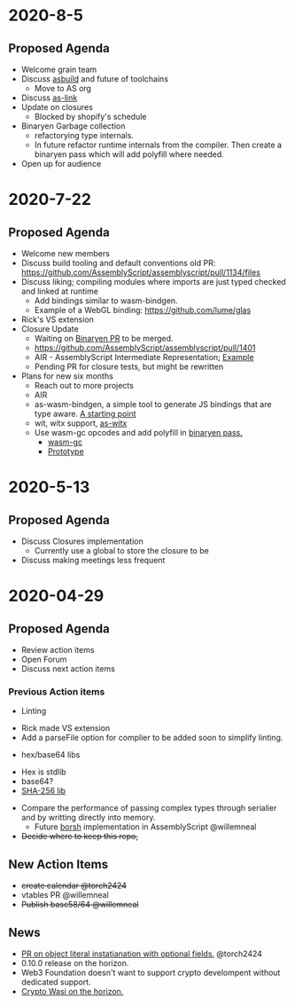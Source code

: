 # 2020-8-5

## Proposed Agenda
* Welcome grain team
* Discuss [asbuild](https://github.com/willemneal/asbuild) and future of toolchains
  - Move to AS org
* Discuss [as-link](https://github.com/willemneal/as-link)
* Update on closures
  - Blocked by shopify's schedule
* Binaryen Garbage collection
  - refactorying type internals.
  - In future refactor runtime internals from the compiler. Then create a binaryen pass which will add polyfill where needed.
* Open up for audience
 
# 2020-7-22

## Proposed Agenda
* Welcome new members
* Discuss build tooling and default conventions old PR: https://github.com/AssemblyScript/assemblyscript/pull/1134/files
* Discuss liking; compiling modules where imports are just typed checked and linked at runtime
  - Add bindings similar to wasm-bindgen.
  - Example of a WebGL binding: https://github.com/lume/glas
* Rick's VS extension
* Closure Update
  - Waiting on [Binaryen PR](https://github.com/WebAssembly/binaryen/pull/2586) to be merged.
  - https://github.com/AssemblyScript/assemblyscript/pull/1401
  - AIR - AssemblyScript Intermediate Representation; [Example](https://github.com/AssemblyScript/assemblyscript/blob/air/src/air.ts)
  - Pending PR for closure tests, but might be rewritten
* Plans for new six months
  - Reach out to more projects
  - AIR
  - as-wasm-bindgen, a simple tool to generate JS bindings that are type aware. [A starting point](https://github.com/AssemblyScript/assemblyscript/blob/master/src/definitions.ts#L373)
  - wit, witx support, [as-witx](https://github.com/jedisct1/as-witx)
  - Use wasm-gc opcodes and add polyfill in [binaryen pass.](https://github.com/WebAssembly/binaryen/issues/2935)
    - [wasm-gc](https://github.com/WebAssembly/gc)
    - [Prototype](https://github.com/WebAssembly/gc/issues/81)


# 2020-5-13

## Proposed Agenda
 - Discuss Closures implementation
   - Currently use a global to store the closure to be 
 - Discuss making meetings less frequent


# 2020-04-29

## Proposed Agenda
* Review action items
* Open Forum
* Discuss next action items

### Previous Action items

* Linting
 - Rick made VS extension 
 - Add a parseFile option for complier to be added soon to simplify linting.
* hex/base64 libs
 - Hex is stdlib
 - base64?
 - [SHA-256 lib](https://github.com/ChainSafe/as-sha256)
* Compare the performance of passing complex types through serialier and by writting directly into memory.
  - Future [borsh](https://github.com/near/borsh) implementation in AssemblyScript @willemneal
* ~~Decide where to keep this repo,~~ 


## New Action Items
- ~~create calendar @torch2424~~
- vtables PR @willemneal
- ~~Publish base58/64 @willemneal~~


## News
- [PR on object literal instatianation with optional fields.](https://github.com/AssemblyScript/assemblyscript/pull/1229) @torch2424 
- 0.10.0 release on the horizon.
- Web3 Foundation doesn't want to support crypto develompent without dedicated support.
- [Crypto Wasi on the horizon.](https://github.com/WebAssembly/WASI-crypto)
